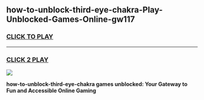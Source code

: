 
## how-to-unblock-third-eye-chakra-Play-Unblocked-Games-Online-gw117
<h3>
<a href="https://premium76.site?title=how-to-unblock-third-eye-chakra&ref=25A">CLICK TO PLAY</a></h3>
<hr>

<h3>
<a href="https://premium76.site?title=how-to-unblock-third-eye-chakra&ref=25A">CLICK 2 PLAY</a>
  
</h3>

<a href="https://premium76.site?title=how-to-unblock-third-eye-chakra&ref=25A"><img src="https://clearcache.store/games.png"></a>


**how-to-unblock-third-eye-chakra games unblocked: Your Gateway to Fun and Accessible Online Gaming**
